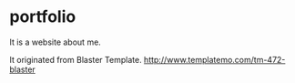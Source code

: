 # portfolio
It is a website about me.

It originated from Blaster Template.
http://www.templatemo.com/tm-472-blaster

